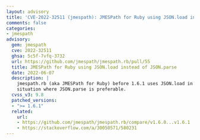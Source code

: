 ```yaml
---
layout: advisory
title: 'CVE-2022-32511 (jmespath): JMESPath for Ruby using JSON.load instead of JSON.parse'
comments: false
categories:
- jmespath
advisory:
  gem: jmespath
  cve: 2022-32511
  ghsa: 5c5f-7vfq-3732
  url: https://github.com/jmespath/jmespath.rb/pull/55
  title: JMESPath for Ruby using JSON.load instead of JSON.parse
  date: 2022-06-07
  description: |
    jmespath.rb (aka JMESPath for Ruby) before 1.6.1 uses JSON.load in a
    situation where JSON.parse is preferable.
  cvss_v3: 9.8
  patched_versions:
  - ">= 1.6.1"
  related:
    url:
    - https://github.com/jmespath/jmespath.rb/compare/v1.6.0...v1.6.1
    - https://stackoverflow.com/a/30050571/580231
---
```


